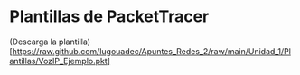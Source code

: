 # Plantillas de PacketTracer
(Descarga la plantilla)[https://raw.github.com/lugouadec/Apuntes_Redes_2/raw/main/Unidad_1/Plantillas/VozIP_Ejemplo.pkt]
